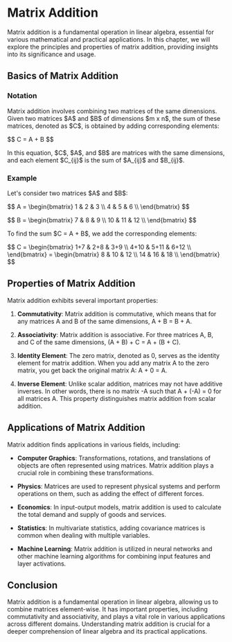 # Matrix Addition

Matrix addition is a fundamental operation in linear algebra, essential for various mathematical and practical applications. In this chapter, we will explore the principles and properties of matrix addition, providing insights into its significance and usage.

## Basics of Matrix Addition

### Notation
Matrix addition involves combining two matrices of the same dimensions. Given two matrices \$A\$ and \$B\$ of dimensions \$m x n\$, the sum of these matrices, denoted as \$C\$, is obtained by adding corresponding elements:

\$\$
C = A + B
\$\$

In this equation, \$C\$, \$A\$, and \$B\$ are matrices with the same dimensions, and each element \$C_{ij}\$ is the sum of \$A_{ij}\$ and \$B_{ij}\$.

### Example
Let's consider two matrices \$A\$ and \$B\$:

\$\$
A = \\begin{bmatrix}
1 & 2 & 3 \\\\
4 & 5 & 6 \\\\
\\end{bmatrix}
\$\$

\$\$
B = \\begin{bmatrix}
7 & 8 & 9 \\\\
10 & 11 & 12 \\\\
\\end{bmatrix}
\$\$

To find the sum \$C = A + B\$, we add the corresponding elements:

\$\$
C = \\begin{bmatrix}
1+7 & 2+8 & 3+9 \\\\
4+10 & 5+11 & 6+12 \\\\
\\end{bmatrix}
= \\begin{bmatrix}
8 & 10 & 12 \\\\
14 & 16 & 18 \\\\
\\end{bmatrix}
\$\$

## Properties of Matrix Addition

Matrix addition exhibits several important properties:

1. **Commutativity**: Matrix addition is commutative, which means that for any matrices A and B of the same dimensions, A + B = B + A.

2. **Associativity**: Matrix addition is associative. For three matrices A, B, and C of the same dimensions, (A + B) + C = A + (B + C).

3. **Identity Element**: The zero matrix, denoted as 0, serves as the identity element for matrix addition. When you add any matrix A to the zero matrix, you get back the original matrix A: A + 0 = A.

4. **Inverse Element**: Unlike scalar addition, matrices may not have additive inverses. In other words, there is no matrix -A such that A + (-A) = 0 for all matrices A. This property distinguishes matrix addition from scalar addition.

## Applications of Matrix Addition

Matrix addition finds applications in various fields, including:

- **Computer Graphics**: Transformations, rotations, and translations of objects are often represented using matrices. Matrix addition plays a crucial role in combining these transformations.

- **Physics**: Matrices are used to represent physical systems and perform operations on them, such as adding the effect of different forces.

- **Economics**: In input-output models, matrix addition is used to calculate the total demand and supply of goods and services.

- **Statistics**: In multivariate statistics, adding covariance matrices is common when dealing with multiple variables.

- **Machine Learning**: Matrix addition is utilized in neural networks and other machine learning algorithms for combining input features and layer activations.

## Conclusion

Matrix addition is a fundamental operation in linear algebra, allowing us to combine matrices element-wise. It has important properties, including commutativity and associativity, and plays a vital role in various applications across different domains. Understanding matrix addition is crucial for a deeper comprehension of linear algebra and its practical applications.
